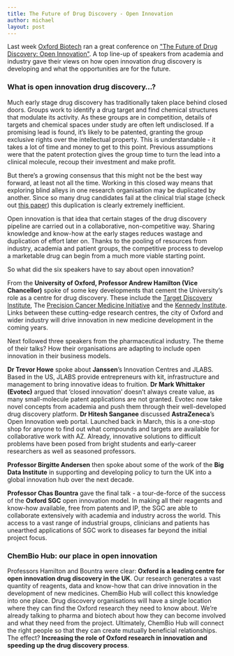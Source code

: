 ```yaml
---
title: The Future of Drug Discovery - Open Innovation
author: michael
layout: post
---
```


Last week <a href="http://oxfordbiotech.org/" onclick='return !window.open(this.href);'>Oxford Biotech</a> ran a great conference on <a href="http://oxfordbiotech.org/ob-approach/events-networking/upcoming-events/open-innovation-event/" onclick='return !window.open(this.href);'>"The Future of Drug Discovery: Open Innovation"</a>. A top line-up of speakers from academia and industry gave their views on how open innovation drug discovery is developing and what the opportunities are for the future.<!-- more -->

### What is open innovation drug discovery…? 

Much early stage drug discovery has traditionally taken place behind closed doors. Groups work to identify a drug target and find chemical structures that modulate its activity. As these groups are in competition, details of targets and chemical spaces under study are often left undisclosed. If a promising lead is found, it’s likely to be patented, granting the group exclusive rights over the intellectual property. This is understandable - it takes a lot of time and money to get to this point. Previous assumptions were that the patent protection gives the group time to turn the lead into a clinical molecule, recoup their investment and make profit.
 
But there’s a growing consensus that this might not be the best way forward, at least not all the time. Working in this closed way means that exploring blind alleys in one research organisation may be duplicated by another. Since so many drug candidates fail at the clinical trial stage (check out <a href="http://www.nature.com/nbt/journal/v32/n1/full/nbt.2786.html#close" onclick='return !window.open(this.href);'>this paper</a>) this duplication is clearly extremely inefficient.

Open innovation is that idea that certain stages of the drug discovery pipeline are carried out in a collaborative, non-competitive way. Sharing knowledge and know-how at the early stages reduces wastage and duplication of effort later on. Thanks to the pooling of resources from industry, academia and patient groups, the competitive process to develop a marketable drug can begin from a much more viable starting point. 

So what did the six speakers have to say about open innovation? 
 
From the **University of Oxford, Professor Andrew Hamilton (Vice Chancellor)** spoke of some key developments that cement the University’s role as a centre for drug discovery. These include the <a href="http://www.tdi.ox.ac.uk/home" onclick='return !window.open(this.href);'>Target Discovery Institute</a>, The <a href="http://www.hefce.ac.uk/whatwedo/rsrch/howfundr/ukrpif/precisioncancermedicineinstitute/" onclick='return !window.open(this.href);'>Precision Cancer Medicine Initiative</a> and the <a href="http://www.kennedy.ox.ac.uk/">Kennedy Institute</a>. Links between these cutting-edge research centres, the city of Oxford and wider industry will drive innovation in new medicine development in the coming years.

Next followed three speakers from the pharmaceutical industry. The theme of their talks? How their organisations are adapting to include open innovation in their business models.

**Dr Trevor Howe** spoke about **Janssen**’s Innovation Centres and JLABS. Based in the US, JLABS provide entrepreneurs with kit, infrastructure and management to bring innovative ideas to fruition. **Dr Mark Whittaker (Evotec)** argued that ‘closed innovation’ doesn’t always create value, as many small-molecule patent applications are not granted. Evotec now take novel concepts from academia and push them through their well-developed drug discovery platform. **Dr Hitesh Sanganee** discussed **AstraZeneca**’s Open Innovation web portal. Launched back in March, this is a one-stop shop for anyone to find out what compounds and targets are available for collaborative work with AZ. Already, innovative solutions to difficult problems have been posed from bright students and early-career researchers as well as seasoned professors.

**Professor Birgitte Andersen** then spoke about some of the work of the **Big Data Institute** in supporting and developing policy to turn the UK into a global innovation hub over the next decade.

**Professor Chas Bountra** gave the final talk - a tour-de-force of the success of the **Oxford SGC** open innovation model. In making all their reagents and know-how available, free from patents and IP, the SGC are able to collaborate extensively with academia and industry across the world. This access to a vast range of industrial groups, clinicians and patients has unearthed applications of SGC work to diseases far beyond the initial project focus.

### ChemBio Hub: our place in open innovation

Professors Hamilton and Bountra were clear: **Oxford is a leading centre for open innovation drug discovery in the UK**. Our research generates a vast quantity of reagents, data and know-how that can drive innovation in the development of new medicines. ChemBio Hub will collect this knowledge into one place. Drug discovery organisations will have a single location where they can find the Oxford research they need to know about. We’re already talking to pharma and biotech about how they can become involved and what they need from the project. Ultimately, ChemBio Hub will connect the right people so that they can create mutually beneficial relationships. The effect? **Increasing the role of Oxford research in innovation and speeding up the drug discovery process**.